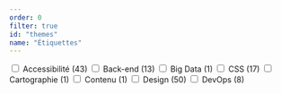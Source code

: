 ```yaml
---
order: 0
filter: true
id: "themes"
name: "Étiquettes"
---
```

<label class="form-field form-field--checkbox">
  <input type="checkbox">
  <span>
    Accessibilité
    <span>(43)</span>
  </span>
</label>

<label class="form-field form-field--checkbox">
  <input type="checkbox">
  <span>
    Back-end
    <span>(13)</span>
  </span>
</label>

<label class="form-field form-field--checkbox">
  <input type="checkbox">
  <span>
    Big Data
    <span>(1)</span>
  </span>
</label>

<label class="form-field form-field--checkbox">
  <input type="checkbox">
  <span>
    CSS
    <span>(17)</span>
  </span>
</label>

<label class="form-field form-field--checkbox">
  <input type="checkbox">
  <span>
    Cartographie
    <span>(1)</span>
  </span>
</label>

<label class="form-field form-field--checkbox">
  <input type="checkbox">
  <span>
    Contenu
    <span>(1)</span>
  </span>
</label>

<label class="form-field form-field--checkbox">
  <input type="checkbox">
  <span>
    Design
    <span>(50)</span>
  </span>
</label>

<label class="form-field form-field--checkbox">
  <input type="checkbox">
  <span>
    DevOps
    <span>(8)</span>
  </span>
</label>
